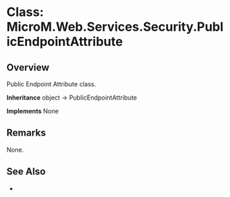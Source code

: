 # Class: MicroM.Web.Services.Security.PublicEndpointAttribute
## Overview
Public Endpoint Attribute class.

**Inheritance**
object -> PublicEndpointAttribute

**Implements**
None

## Remarks
None.

## See Also
-